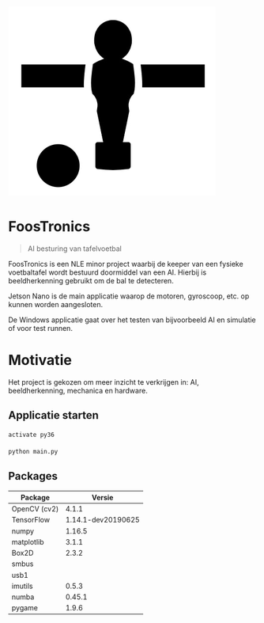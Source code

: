 # ![pageres](https://github.com/FoosTronics/Main_program/blob/master/Windows%2010/extra/promo.jpg)

# FoosTronics
> AI besturing van tafelvoetbal

FoosTronics is een NLE minor project waarbij de keeper van een fysieke voetbaltafel wordt bestuurd doormiddel van een AI. Hierbij is beeldherkenning gebruikt om de bal te detecteren. 

Jetson Nano is de main applicatie waarop de motoren, gyroscoop, etc. op kunnen worden aangesloten.

De Windows applicatie gaat over het testen van bijvoorbeeld AI en simulatie of voor test runnen.

# Motivatie
Het project is gekozen om meer inzicht te verkrijgen in: AI, beeldherkenning, mechanica en hardware. 

## Applicatie starten 

```python
activate py36

python main.py
```

## Packages
| Package       | Versie              | 
| ------------- | -------------       | 
| OpenCV (cv2)  | 4.1.1               |              
| TensorFlow    | 1.14.1-dev20190625  | 
| numpy         | 1.16.5              |               
| matplotlib    | 3.1.1               |                
| Box2D         | 2.3.2               |               
| smbus         |                     |               
| usb1          |                     |               
| imutils       | 0.5.3               |               
| numba         | 0.45.1              |               
| pygame        | 1.9.6               |               
